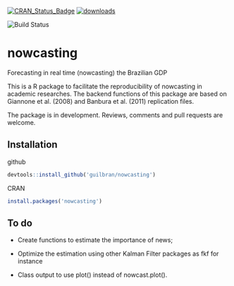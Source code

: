 
[![CRAN_Status_Badge](http://www.r-pkg.org/badges/version/nowcasting)](https://CRAN.R-project.org/package=nowcasting) 
[![downloads](http://cranlogs.r-pkg.org/badges/grand-total/nowcasting)](https://cran.rstudio.com/web/packages/nowcasting/index.html) 

![Build Status](https://ci.appveyor.com/api/projects/status/github/guilbran/nowcast?branch=master&svg=true)

# nowcasting
Forecasting in real time (nowcasting) the Brazilian GDP

This is a R package to facilitate the reproducibility of nowcasting in academic researches.
The backend functions of this package are based on Giannone et al. (2008) and Banbura et al. (2011) replication files.

The package is in development. Reviews, comments and pull requests are welcome.

## Installation

github
```R
devtools::install_github('guilbran/nowcasting')
```
CRAN
```R
install.packages('nowcasting')
```
## To do

- Create functions to estimate the importance of news;

- Optimize the estimation using other Kalman Filter packages as fkf for instance

- Class output to use plot() instead of nowcast.plot().
